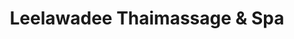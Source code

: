 ---
title: "Leelawadee Thaimassage & Spa"
url: /euskirchen/leelawadee-thaimassage-und-spa/
shop: Massage
---